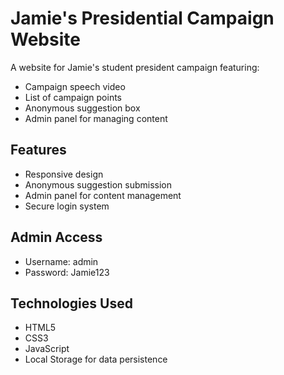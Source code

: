 # Jamie's Presidential Campaign Website

A website for Jamie's student president campaign featuring:
- Campaign speech video
- List of campaign points
- Anonymous suggestion box
- Admin panel for managing content

## Features
- Responsive design
- Anonymous suggestion submission
- Admin panel for content management
- Secure login system

## Admin Access
- Username: admin
- Password: Jamie123

## Technologies Used
- HTML5
- CSS3
- JavaScript
- Local Storage for data persistence 